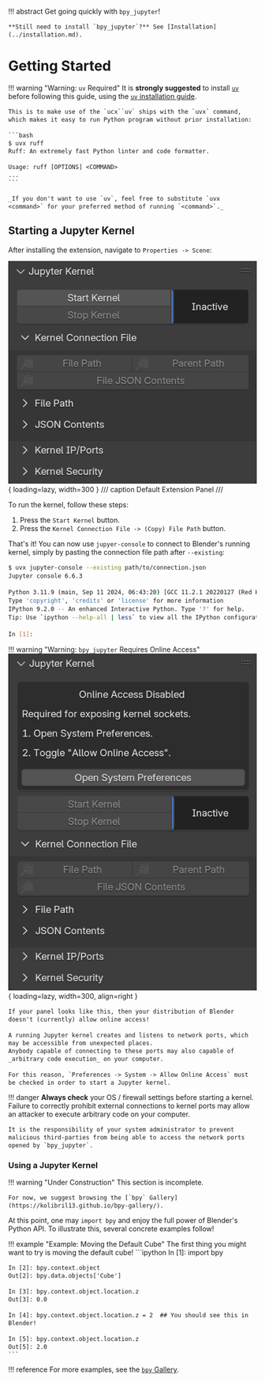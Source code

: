 !!! abstract
	Get going quickly with `bpy_jupyter`!

	**Still need to install `bpy_jupyter`?** See [Installation](../installation.md).

# Getting Started
!!! warning "Warning: `uv` Required"
	It is **strongly suggested** to install [`uv`](https://docs.astral.sh/uv/) before following this guide, using the [`uv` installation guide](https://docs.astral.sh/uv/getting-started/installation/).

	This is to make use of the `ucx``uv` ships with the `uvx` command, which makes it easy to run Python program without prior installation:

	```bash
	$ uvx ruff
	Ruff: An extremely fast Python linter and code formatter.

	Usage: ruff [OPTIONS] <COMMAND>
	...
	```

	_If you don't want to use `uv`, feel free to substitute `uvx <command>` for your preferred method of running `<command>`._

## Starting a Jupyter Kernel
After installing the extension, navigate to `Properties -> Scene`:

![image of default Jupyter kernel panel](images/panel_default.png){ loading=lazy, width=300 }
/// caption
Default Extension Panel
///

To run the kernel, follow these steps:

1. Press the `Start Kernel` button.
2. Press the `Kernel Connection File -> (Copy) File Path` button.

That's it!
You can now use `jupyer-console` to connect to Blender's running kernel, simply by pasting the connection file path after `--existing`:
<!-- termynal -->
```bash
$ uvx jupyter-console --existing path/to/connection.json
Jupyter console 6.6.3

Python 3.11.9 (main, Sep 11 2024, 06:43:20) [GCC 11.2.1 20220127 (Red Hat 11.2.1-9)]
Type 'copyright', 'credits' or 'license' for more information
IPython 9.2.0 -- An enhanced Interactive Python. Type '?' for help.
Tip: Use `ipython --help-all | less` to view all the IPython configuration options.

In [1]:
```

!!! warning "Warning: `bpy_jupyter` Requires Online Access"
	![image of default Jupyter kernel panel](images/panel_offline.png){ loading=lazy, width=300, align=right }
	
	If your panel looks like this, then your distribution of Blender doesn't (currently) allow online access!
	
	A running Jupyter kernel creates and listens to network ports, which may be accessible from unexpected places.
	Anybody capable of connecting to these ports may also capable of _arbitrary code execution_ on your computer.

	For this reason, `Preferences -> System -> Allow Online Access` must be checked in order to start a Jupyter kernel.

!!! danger
	**Always check** your OS / firewall settings before starting a kernel.
	Failure to correctly prohibit external connections to kernel ports may allow an attacker to execute arbitrary code on your computer.

	It is the responsibility of your system administrator to prevent malicious third-parties from being able to access the network ports opened by `bpy_jupyter`.



### Using a Jupyter Kernel

!!! warning "Under Construction"
	This section is incomplete.

	For now, we suggest browsing the [`bpy` Gallery](https://kolibril13.github.io/bpy-gallery/).

At this point, one may `import bpy` and enjoy the full power of Blender's Python API.
To illustrate this, several concrete examples follow!

!!! example "Example: Moving the Default Cube"
	The first thing you might want to try is moving the default cube!
	```ipython
	In [1]: import bpy

	In [2]: bpy.context.object
	Out[2]: bpy.data.objects['Cube']

	In [3]: bpy.context.object.location.z
	Out[3]: 0.0

	In [4]: bpy.context.object.location.z = 2  ## You should see this in Blender!

	In [5]: bpy.context.object.location.z
	Out[5]: 2.0
	```

!!! reference
	For more examples, see the [`bpy` Gallery](https://kolibril13.github.io/bpy-gallery/).
